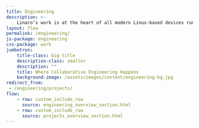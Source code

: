 ```yaml
---
title: Engineering
description: >-
    Linaro’s work is at the heart of all modern Linux-based devices running on Arm processors, including Android smartphones and tablets. As markets for Arm processors develop, new opportunities for collaborative engineering are created around Linux and other open source operating systems. This has resulted in Linaro’s collaborative engineering spanning a wide range of technologies. To find out more about what work we do in each vertical, click on the relevant icon.
layout: flow
permalink: /engineering/
js-package: engineering
css-package: work
jumbotron:
    title-class: big-title
    description-class: smaller
    description: ""
    title: Where Collaborative Engineering Happens
    background-image: /assets/images/content/engineering-bg.jpg
redirect_from:
 - /engineering/projects/
flow:
    - row: custom_include_row
      source: engineering_overview_section.html
    - row: custom_include_row
      source: projects_overview_section.html
---
```

